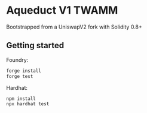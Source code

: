 # Aqueduct V1 TWAMM

Bootstrapped from a UniswapV2 fork with Solidity 0.8+

## Getting started

Foundry:

```bash
forge install
forge test
```

Hardhat:

```bash
npm install
npx hardhat test
```
